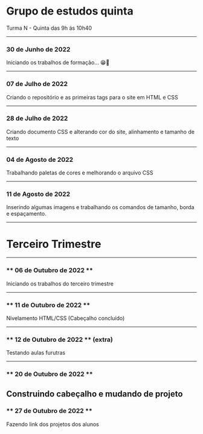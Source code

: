 # Grupo de estudos quinta
Turma N - Quinta das 9h ás 10h40

---

### **30 de Junho de 2022** 

Iniciando os trabalhos de formação... 😁🤞


---

### **07 de Julho de 2022**

Criando o repositório e as primeiras tags para o site em HTML e CSS

---

### **28 de Julho de 2022**

Criando documento CSS e alterando cor do site, alinhamento e tamanho de texto

---

### **04 de Agosto de 2022**

Trabalhando paletas de cores e melhorando o arquivo CSS

---

### **11 de Agosto de 2022**

Inserindo algumas imagens e trabalhando os comandos de tamanho, borda e espaçamento.

---
# Terceiro Trimestre
---

### ** 06 de Outubro de 2022 **

Iniciando os trabalhos do terceiro trimestre 

---

### ** 11 de Outubro de 2022 **

Nivelamento HTML/CSS (Cabeçalho concluído)

---
### ** 12 de Outubro de 2022 ** (extra)

Testando aulas furutras

---
### ** 20 de Outubro de 2022 ** 

Construindo cabeçalho e mudando de projeto
---
### ** 27 de Outubro de 2022 **

Fazendo link dos projetos dos alunos
